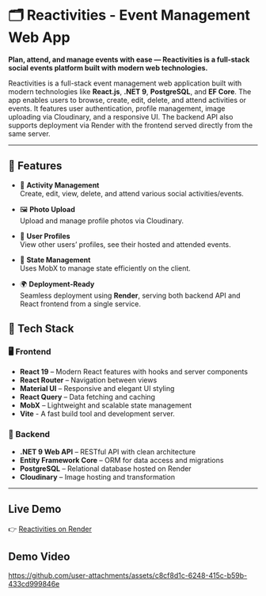 # 🗂️ Reactivities - Event Management Web App

**Plan, attend, and manage events with ease — Reactivities is a full-stack social events platform built with modern web technologies.**

Reactivities is a full-stack event management web application built with modern technologies like **React.js**, **.NET 9**, **PostgreSQL**, and **EF Core**. The app enables users to browse, create, edit, delete, and attend activities or events. It features user authentication, profile management, image uploading via Cloudinary, and a responsive UI. The backend API also supports deployment via Render with the frontend served directly from the same server.

---
## 🚀 Features

- 📄 **Activity Management**  
  Create, edit, view, delete, and attend various social activities/events.

- 🖼️ **Photo Upload**  
  Upload and manage profile photos via Cloudinary.

- 👤 **User Profiles**  
  View other users’ profiles, see their hosted and attended events.

- 🔄 **State Management**  
  Uses MobX to manage state efficiently on the client.
  
- 🌍 **Deployment-Ready**  
  Seamless deployment using **Render**, serving both backend API and React frontend from a single service.

## 🧰 Tech Stack

### 🖥️ Frontend

- **React 19** – Modern React features with hooks and server components
- **React Router** – Navigation between views
- **Material UI** – Responsive and elegant UI styling
- **React Query** – Data fetching and caching
- **MobX** – Lightweight and scalable state management
- **Vite** - A fast build tool and development server.

### 🧪 Backend

- **.NET 9 Web API** – RESTful API with clean architecture
- **Entity Framework Core** – ORM for data access and migrations
- **PostgreSQL** – Relational database hosted on Render
- **Cloudinary** – Image hosting and transformation

---
## Live Demo
👉 [Reactivities on Render](https://reactivities-h0q9.onrender.com/)
## Demo Video

https://github.com/user-attachments/assets/c8cf8d1c-6248-415c-b59b-433cd999846e





